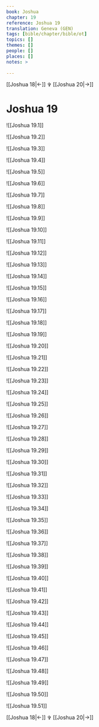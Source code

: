 ```yaml
---
book: Joshua
chapter: 19
reference: Joshua 19
translation: Geneva (GEN)
tags: [bible/chapter/bible/ot]
topics: []
themes: []
people: []
places: []
notes: >
  
---
```


[[Joshua 18|<-]] ✞ [[Joshua 20|->]]

# Joshua 19

![[Joshua 19.1]]

![[Joshua 19.2]]

![[Joshua 19.3]]

![[Joshua 19.4]]

![[Joshua 19.5]]

![[Joshua 19.6]]

![[Joshua 19.7]]

![[Joshua 19.8]]

![[Joshua 19.9]]

![[Joshua 19.10]]

![[Joshua 19.11]]

![[Joshua 19.12]]

![[Joshua 19.13]]

![[Joshua 19.14]]

![[Joshua 19.15]]

![[Joshua 19.16]]

![[Joshua 19.17]]

![[Joshua 19.18]]

![[Joshua 19.19]]

![[Joshua 19.20]]

![[Joshua 19.21]]

![[Joshua 19.22]]

![[Joshua 19.23]]

![[Joshua 19.24]]

![[Joshua 19.25]]

![[Joshua 19.26]]

![[Joshua 19.27]]

![[Joshua 19.28]]

![[Joshua 19.29]]

![[Joshua 19.30]]

![[Joshua 19.31]]

![[Joshua 19.32]]

![[Joshua 19.33]]

![[Joshua 19.34]]

![[Joshua 19.35]]

![[Joshua 19.36]]

![[Joshua 19.37]]

![[Joshua 19.38]]

![[Joshua 19.39]]

![[Joshua 19.40]]

![[Joshua 19.41]]

![[Joshua 19.42]]

![[Joshua 19.43]]

![[Joshua 19.44]]

![[Joshua 19.45]]

![[Joshua 19.46]]

![[Joshua 19.47]]

![[Joshua 19.48]]

![[Joshua 19.49]]

![[Joshua 19.50]]

![[Joshua 19.51]]

[[Joshua 18|<-]] ✞ [[Joshua 20|->]]
